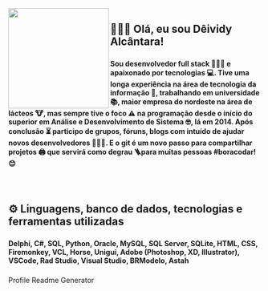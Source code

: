<img align="left" height="200" src="https://i.imgur.com/B0HXJQN.png"  />

###

<h2 align="left">🙋🏻‍♂️ Olá, eu sou Dêividy Alcântara!</h2>

###

<h4 align="left">Sou desenvolvedor  full stack 👨🏻‍💻 e apaixonado por tecnologias 💻. Tive uma longa experiência na área de tecnologia da informação 💾, trabalhando em universidade 📚, maior empresa do nordeste na área de lácteos 🐮, mas sempre tive o foco ⚠️ na programação desde o início do superior em Análise e Desenvolvimento de Sistema 🤓, lá em 2014. Após conclusão ⏳ participo de grupos, fóruns, blogs com intuído de ajudar novos desenvolvedores 🙋🏻‍♂️. E o git é um novo passo para compartilhar projetos 🖨️ que servirá como degrau 🪜para muitas pessoas #boracodar! 😊</h4>

###

<br clear="both">

<h2 align="left">⚙️ Linguagens, banco de dados, tecnologias e ferramentas utilizadas</h2>

###

<h4 align="left">Delphi, C#, SQL, Python, Oracle, MySQL, SQL Server, SQLite, HTML, CSS, Firemonkey, VCL, Horse, Unigui, Adobe (Photoshop, XD, Illustrator), VSCode, Rad Studio, Visual Studio, BRModelo, Astah</h4>

###
Profile Readme Generator
